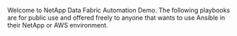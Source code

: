 Welcome to NetApp Data Fabric Automation Demo. The following playbooks are for public use and offered freely to anyone that wants to use Ansible in their NetApp or AWS environment. 

